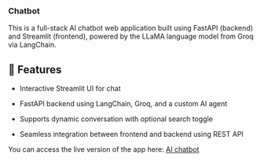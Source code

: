 ### Chatbot

This is a full-stack AI chatbot web application built using FastAPI (backend) and Streamlit (frontend), powered by the LLaMA language model from Groq via LangChain.

## 🚀 Features
- Interactive Streamlit UI for chat

- FastAPI backend using LangChain, Groq, and a custom AI agent

- Supports dynamic conversation with optional search toggle

- Seamless integration between frontend and backend using REST API

You can access the live version of the app here: [AI chatbot](https://ai-chatbot-agent.streamlit.app/) 
